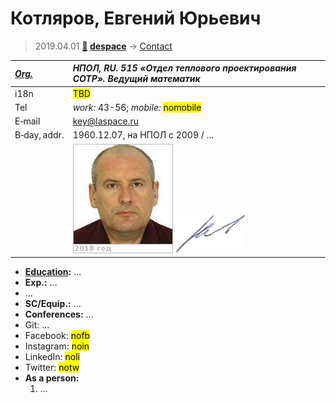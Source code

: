 # Котляров, Евгений Юрьевич
> 2019.04.01 **[🚀](../index/index.md) [despace](index.md)** → [Contact](contact.md)

|*[Org.](contact.md)*|*НПОЛ, RU. 515 «Отдел теплового проектирования СОТР». Ведущий математик*|
|:--|:--|
|i18n|<mark>TBD</mark>|
|Tel|*work:* 43-56; *mobile:* <mark>nomobile</mark>|
|E‑mail|<key@laspace.ru>|
|B‑day, addr.|1960.12.07, на НПОЛ с 2009 / …|
||[![](f/contact/k/kotlyarov1_photo_thumb.jpg)](f/contact/k/kotlyarov1_photo.jpg) [![](f/contact/k/kotlyarov1_sign_thumb.jpg)](f/contact/k/kotlyarov1_sign.png)|

   - **[Education](edu.md):** …
   - **Exp.:** …
   - …
   - **SC/Equip.:** …
   - **Conferences:** …
   - Git: …
   - Facebook: <mark>nofb</mark>
   - Instagram: <mark>noin</mark>
   - LinkedIn: <mark>noli</mark>
   - Twitter: <mark>notw</mark>
   - **As a person:**
      1. …
